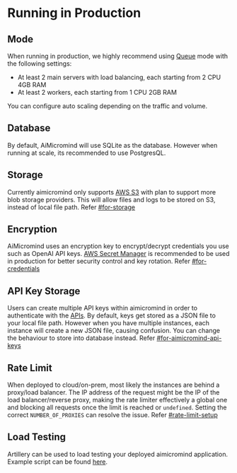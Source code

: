 # Running in Production

## Mode

When running in production, we highly recommend using [Queue](running-aimicromind-using-queue.md) mode with the following settings:

* At least 2 main servers with load balancing, each starting from 2 CPU 4GB RAM
* At least 2 workers, each starting from 1 CPU 2GB RAM

You can configure auto scaling depending on the traffic and volume.

## Database

By default, AiMicromind will use SQLite as the database. However when running at scale, its recommended to use PostgresQL.

## Storage

Currently aimicromind only supports [AWS S3](https://aws.amazon.com/s3/) with plan to support more blob storage providers. This will allow files and logs to be stored on S3, instead of local file path. Refer [#for-storage](environment-variables.md#for-storage "mention")

## Encryption

AiMicromind uses an encryption key to encrypt/decrypt credentials you use such as OpenAI API keys. [AWS Secret Manager](https://aws.amazon.com/secrets-manager/) is recommended to be used in production for better security control and key rotation. Refer [#for-credentials](environment-variables.md#for-credentials "mention")

## API Key Storage

Users can create multiple API keys within aimicromind in order to authenticate with the [APIs](../using-aimicromind/api.md). By default, keys get stored as a JSON file to your local file path. However when you have multiple instances, each instance will create a new JSON file, causing confusion. You can change the behaviour to store into database instead. Refer [#for-aimicromind-api-keys](environment-variables.md#for-aimicromind-api-keys "mention")

## Rate Limit

When deployed to cloud/on-prem, most likely the instances are behind a proxy/load balancer. The IP address of the request might be the IP of the load balancer/reverse proxy, making the rate limiter effectively a global one and blocking all requests once the limit is reached or `undefined`. Setting the correct `NUMBER_OF_PROXIES` can resolve the issue. Refer [#rate-limit-setup](rate-limit.md#rate-limit-setup "mention")

## Load Testing

Artillery can be used to load testing your deployed aimicromind application. Example script can be found [here](https://github.com/operativestech/AiMicroMind_Platform_2025/blob/main/artillery-load-test.yml).
